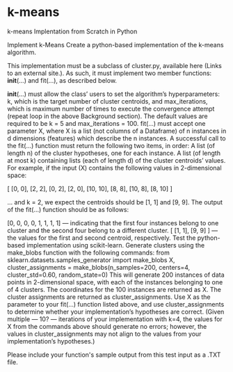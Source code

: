 # k-means
k-means Implentation from Scratch in Python

Implement k-Means
Create a python-based implementation of the k-means algorithm.

This implementation must be a subclass of cluster.py, available here (Links to an external site.). As such, it must implement two member functions: __init__(...) and fit(...), as described below.

__init__(...) must allow the class’ users to set the algorithm’s hyperparameters: k, which is the target number of cluster centroids, and max_iterations, which is maximum number of times to execute the convergence attempt (repeat loop in the above Background section). The default values are required to be k = 5 and max_iterations = 100.
 fit(...) must accept one parameter  X, where X is a list (not columns of a Dataframe) of n instances in d dimensions (features) which describe the n instances. A successful call to the fit(...) function must return the following two items, in order:
A list (of length n) of the cluster hypotheses, one for each instance.
A list (of length at most k) containing lists (each of length d) of the cluster centroids’ values.
For example, if the input (X) contains the following values in 2-dimensional space:

[ [0, 0], [2, 2], [0, 2], [2, 0], [10, 10], [8, 8], [10, 8], [8, 10] ]

… and k = 2, we expect the centroids should be [1, 1] and [9, 9]. The output of the fit(...) function should be as follows:

[0, 0, 0, 0, 1, 1, 1, 1] — indicating that the first four instances belong to one cluster and the second four belong to a different cluster.
[ [1, 1], [9, 9] ] — the values for the first and second centroid, respectively.
Test the python-based implementation using scikit-learn. Generate clusters using the make_blobs function with the following commands:
from sklearn.datasets.samples_generator import make_blobs
X, cluster_assignments = make_blobs(n_samples=200, centers=4, cluster_std=0.60, random_state=0)
This will generate 200 instances of data points in 2-dimensional space, with each of the instances belonging to one of 4 clusters. The coordinates for the 100 instances are returned as X. The cluster assignments are returned as cluster_assignments. Use X as the parameter to your fit(...) function listed above, and use cluster_assignments to determine whether your implementation’s hypotheses are correct. (Given multiple — 10? — iterations of your implementation with k=4, the values for X from the commands above should generate no errors; however, the values in cluster_assignments may not align to the values from your implementation’s hypotheses.)

Please include your function's sample output from this test input as a .TXT file.
